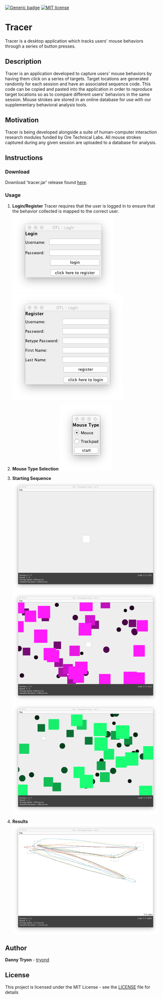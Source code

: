 [![Generic badge](https://img.shields.io/badge/build-passing-<COLOR>.svg)](https://shields.io/)
[![MIT license](https://img.shields.io/badge/License-MIT-blue.svg)](https://lbesson.mit-license.org/)

# Tracer

Tracer is a desktop application which tracks users' mouse behaviors through a series of button presses.

## Description

Tracer is an application developed to capture users' mouse behaviors by having them click on a series of targets. Target locations are generated randomly for each session and have an associated sequence code. This code can be copied and pasted into the application in order to reproduce target locations so as to compare different users' behaviors in the same session. Mouse strokes are stored in an online database for use with our supplementary behavioral analysis tools.

## Motivation

Tracer is being developed alongside a suite of human-computer interaction research modules funded by Ore Technical Labs. All mouse strokes captured during any given session are uploaded to a database for analysis.

## Instructions

### Download

Download 'tracer.jar' release found [here](https://github.com/tryond/tracer/releases).

### Usage

1. **Login/Register**
Tracer requires that the user is logged in to ensure that the behavior collected is mapped to the correct user.
![Alt text](res/tracer_images/login.png?raw=true "Login Screen")
![Alt text](res/tracer_images/register.png?raw=true "Register Screen")

2. **Mouse Type Selection**
![Alt text](res/tracer_images/mouse.png?raw=true "Mouse Type Selection Screen")

3. **Starting Sequence**
![Alt text](res/tracer_images/start.png?raw=true "Login Screen")
![Alt text](res/tracer_images/distraction1.png?raw=true "Login Screen")
![Alt text](res/tracer_images/distraction2.png?raw=true "Login Screen")

4. **Results**
![Alt text](res/tracer_images/results.png?raw=true "Login Screen")

## Author

**Danny Tryon** - [tryond](https://github.com/tryond?tab=repositories)

## License

This project is licensed under the MIT License - see the [LICENSE](LICENSE) file for details

